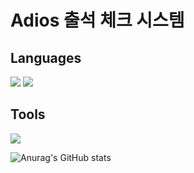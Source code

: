 # Adios 출석 체크 시스템

## Languages

<img src="https://img.shields.io/badge/Python-3776AB?style=flat-square&logo=Python&logoColor=FFFFFF"/> <img src="https://img.shields.io/badge/MySQL-F2F2F2?style=flat-square&logo=MySQL&logoColor=4479A1"/>

## Tools

<img src="https://img.shields.io/badge/Git-F05032?style=flat-square&logo=git&logoColor=FFFFFF"/>

![Anurag's GitHub stats](https://github-readme-stats.vercel.app/api?username=y2chan&show_icons=true&theme=dark)
